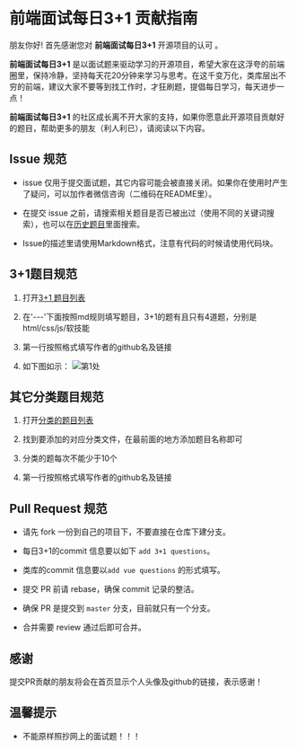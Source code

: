 # 前端面试每日3+1 贡献指南

朋友你好! 首先感谢您对 **前端面试每日3+1** 开源项目的认可 。

**前端面试每日3+1** 是以面试题来驱动学习的开源项目，希望大家在这浮夸的前端圈里，保持冷静，坚持每天花20分钟来学习与思考。在这千变万化，类库层出不穷的前端，建议大家不要等到找工作时，才狂刷题，提倡每日学习，每天进步一点！

**前端面试每日3+1** 的社区成长离不开大家的支持，如果你愿意此开源项目贡献好的题目，帮助更多的朋友（利人利已），请阅读以下内容。

## Issue 规范
- issue 仅用于提交面试题，其它内容可能会被直接关闭。如果你在使用时产生了疑问，可以加作者微信咨询（二维码在README里）。

- 在提交 issue 之前，请搜索相关题目是否已被出过（使用不同的关键词搜索），也可以在[历史题目](https://github.com/haizlin/fe-interview/blob/master/category/history.md)里面搜索。

- Issue的描述里请使用Markdown格式，注意有代码的时候请使用代码块。

## 3+1题目规范

1. 打开[3+1 题目列表](https://github.com/haizlin/fe-interview/raw/master/contribution/3+1.md)

2. 在'---'下面按照md规则填写题目，3+1的题有且只有4道题，分别是html/css/js/软技能

3. 第一行按照格式填写作者的github名及链接

4. 如下图如示：
![第1处](https://github.com/haizlin/fe-interview/raw/master/resource/images/contribution3+1.png)

## 其它分类题目规范

1. 打开[分类的题目列表](https://github.com/haizlin/fe-interview/issues/1000)

2. 找到要添加的对应分类文件，在最前面的地方添加题目名称即可

3. 分类的题每次不能少于10个

4. 第一行按照格式填写作者的github名及链接

## Pull Request 规范
- 请先 fork 一份到自己的项目下，不要直接在仓库下建分支。

- 每日3+1的commit 信息要以如下 `add 3+1 questions`。

- 类库的commit 信息要以`add vue questions` 的形式填写。

- 提交 PR 前请 rebase，确保 commit 记录的整洁。

- 确保 PR 是提交到 `master` 分支，目前就只有一个分支。

- 合并需要 review 通过后即可合并。

## 感谢
提交PR贡献的朋友将会在首页显示个人头像及github的链接，表示感谢！

## 温馨提示
- 不能原样照抄网上的面试题！！！


